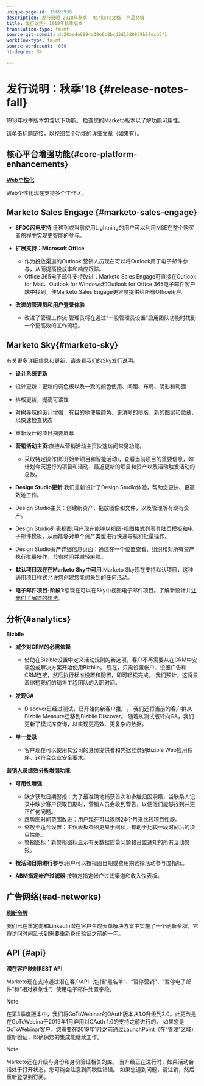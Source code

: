 ```yaml
---
unique-page-id: 15695939
description: 发行说明-2018年秋季- Marketo文档——产品文档
title: 发行说明- 1918年秋季版本
translation-type: tm+mt
source-git-commit: dc20aede0894a09e6c0bcd3d1580859b5fecb5f1
workflow-type: tm+mt
source-wordcount: '850'
ht-degree: 0%

---
```



# 发行说明：秋季&#39;18 {#release-notes-fall}

1918年秋季版本包含以下功能。 检查您的Marketo版本以了解功能可用性。

请单击标题链接，以视图每个功能的详细文章（如果有）。

## 核心平台增强功能{#core-platform-enhancements}

**[Web个性化](/help/marketo/product-docs/web-personalization/getting-started/workspaces-in-web-personalization.md)**

Web个性化现在支持多个工作区。

## Marketo Sales Engage {#marketo-sales-engage}

* **SFDC闪电支持**:迁移到或当前使用Lightning的用户可以利用MSE在整个购买者旅程中实现更智能的参与。

* **扩展支持：Microsoft Office**

   * 作为投放渠道的Outlook:营销人员现在可以将Outlook用于电子邮件参与，从而提高投放率和响应跟踪。
   * Office 365电子邮件支持改进：Marketo Sales Engage可直接在Outlook for Mac、Outlook for Windows和Outlook for Office 365电子邮件客户端中找到，使Marketo Sales Engage更容易提供给所有Office用户。

* **改进的管理员和用户登录体验**

   * 改进了管理工作流:管理员将在通过“一般管理员设置”启用团队功能时找到一个更高效的工作流程。

## Marketo Sky{#marketo-sky}

有关更多详细信息和更新，请查看我们的[Sky发行说明](https://help.marketo.com)。

* **设计系统更新**

* 设计更新：更新的调色板以及一致的颜色使用、间距、布局、阴影和动画
* 排版更新，提高可读性
* 对树导航的设计增强：有目的地使用颜色、更清晰的排版、新的图案和徽章，以快速检查状态
* 重新设计的项目摘要屏幕

* **营销活动主页**:直接从营销活动主页快速访问常见功能。

   * 采取特定操作(即开始新项目和智能活动)，查看当前项目的重要信息，如计划今天运行的项目和活动、最近更新的项目和资产以及活动触发活动的总数。

* **Design Studio更新**:我们重新设计了Design Studio体验，帮助您更快、更高效地工作。
* Design Studio主页：创建新资产，拖放图像和文件，以及管理所有现有资产。
* Design Studio列表视图:用户现在能够以视图-视图格式列表登陆页模板和电子邮件模板，从而能够对单个资产类型进行快速导航和批量操作。
* Design Studio资产详细信息页面：通过在一个位置查看、组织和对所有资产执行批量操作，节省时间并减轻麻烦。
* **默认项目现在在Marketo Sky中可用**:Marketo Sky现在支持默认项目，这种通用项目样式允许您创建您能想象到的任何活动。
* **电子邮件项目-阶段1**:您现在可以在Sky中视图电子邮件项目。了解新设计并[让我们了解您的想法](https://go.marketo.com/NextGenUX---USA---Apr-2018-fcp_Landing-Page-Feedback.html)。

## 分析{#analytics}

**Bizbile**

* **减少对CRM的必需依赖**

   * 借助在Bizible设置中定义活动规则的新选项，客户不再需要从在CRM中安装包或解决方案开始使用Bizbile。 现在，只需设置帐户、设置广告和CRM连接，然后执行标准设置和配置，即可轻松完成。 我们预计，这将显着缩短我们的销售工程团队的入职时间。

* **发现GA**

   * Discover已经过测试，已开始向新客户推广。 我们还将当前的客户群从Bizbile Measure迁移到Bizbile Discover。 随着从测试版转向GA，我们更新了模式库查询，以实现更高效、更复杂的数据。

* **单一登录**

   * 客户现在可以使用其公司的身份提供者和凭据登录到Bizible Web应用程序，这符合企业安全要求。

**[营销人员绩效分析增强功能](../../product-docs/reporting/performance-insights/performance-insights-overview.md)**

* **可用性增强**

   * 缺少获取日期警报：为了最准确地捕获首次和多触归因洞察，当联系人记录中缺少客户获取日期时，营销人员会收到警告，以便他们能够找到并更正任何问题。
   * 趋势图时间范围改进：用户现在可以返回24个月来比较项目性能。
   * 缩放至适合设置：主仪表板条图更易于阅读，有助于比较一段时间后的项目性能。
   * 警报图标：新警报图标显示有关数据质量问题和设置通知的所有活动警报。

* **按活动日期进行参与**:用户可以按视图日期或费用期选择活动参与度指标。
* **ABM指定帐户过滤器**:按特定指定帐户过滤渠道和收入仪表板。

## 广告网络{#ad-networks}

**[刷新令牌](../../product-docs/demand-generation/social/social-functions/set-up-linkedin-lead-gen-forms.md)**

我们已在重定向和LinkedIn潜在客户生成表单解决方案中实施了一个刷新令牌，它将访问时间延长到需要重新身份验证之前的一年。

## API {#api}

**潜在客户映射REST API**

Marketo现在支持通过潜在客户API（包括“黑名单”、“暂停营销”、“暂停电子邮件”和“相对紧急性”）使用电子邮件处置字段。

>[!NOTE]
>
>在第3季度版本中，我们将GoToWebinar的OAuth版本从1.0升级到2.0。此更改是在GoToWebina于2019年1月弃用对OAuth 1.0的支持之前进行的。 如果您是GoToWebinar客户，您需要在2019年1月之前通过LaunchPoint（在“管理”区域）重新验证，以确保您的集成能继续工作。

>[!NOTE]
>
>Marketo还在升级与身份和身份验证相关的库。 当升级正在进行时，如果活动会话处于打开状态，您可能会注意到间歇性错误。 如果您遇到问题，请注销，然后重新登录到订阅。
